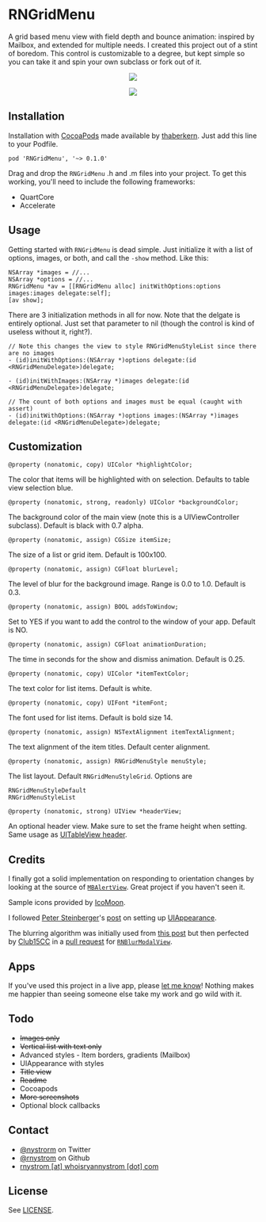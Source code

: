 RNGridMenu
===========

A grid based menu view with field depth and bounce animation: inspired by Mailbox, and extended for multiple needs. I created this project out of a stint of boredom. This control is customizable to a degree, but kept simple so you can take it and spin your own subclass or fork out of it.

<p align="center"><img src="https://raw.github.com/rnystrom/RNGridMenu/master/images/menu.gif"/></p>

<p align="center"><img src="https://raw.github.com/rnystrom/RNGridMenu/master/images/options.jpg"/></p>

## Installation ##

Installation with [CocoaPods](http://cocoapods.org/) made available by [thaberkern](https://github.com/thaberkern). Just add this line to your Podfile.

```
pod 'RNGridMenu', '~> 0.1.0'
```

Drag and drop the <code>RNGridMenu</code> .h and .m files into your project. To get this working, you'll need to include the following frameworks:

- QuartCore
- Accelerate

## Usage ##

Getting started with <code>RNGridMenu</code> is dead simple. Just initialize it with a list of options, images, or both, and call the <code>-show</code> method. Like this:

```objc
NSArray *images = //...
NSArray *options = //...
RNGridMenu *av = [[RNGridMenu alloc] initWithOptions:options images:images delegate:self];
[av show];
```

There are 3 initialization methods in all for now. Note that the delgate is entirely optional. Just set that parameter to nil (though the control is kind of useless without it, right?).

```objc
// Note this changes the view to style RNGridMenuStyleList since there are no images
- (id)initWithOptions:(NSArray *)options delegate:(id <RNGridMenuDelegate>)delegate;

- (id)initWithImages:(NSArray *)images delegate:(id <RNGridMenuDelegate>)delegate;

// The count of both options and images must be equal (caught with assert)
- (id)initWithOptions:(NSArray *)options images:(NSArray *)images delegate:(id <RNGridMenuDelegate>)delegate;
```

## Customization

```objc
@property (nonatomic, copy) UIColor *highlightColor;
```

The color that items will be highlighted with on selection. Defaults to table view selection blue.

```objc
@property (nonatomic, strong, readonly) UIColor *backgroundColor;
```

The background color of the main view (note this is a UIViewController subclass). Default is black with 0.7 alpha.

```objc
@property (nonatomic, assign) CGSize itemSize;
```

The size of a list or grid item. Default is 100x100.

```objc
@property (nonatomic, assign) CGFloat blurLevel;
```

The level of blur for the background image. Range is 0.0 to 1.0. Default is 0.3.

```objc
@property (nonatomic, assign) BOOL addsToWindow;
```

Set to YES if you want to add the control to the window of your app. Default is NO.

```objc
@property (nonatomic, assign) CGFloat animationDuration;
```

The time in seconds for the show and dismiss animation. Default is 0.25.

```objc
@property (nonatomic, copy) UIColor *itemTextColor;
```

The text color for list items. Default is white.

```objc
@property (nonatomic, copy) UIFont *itemFont;
```

The font used for list items. Default is bold size 14.

```objc
@property (nonatomic, assign) NSTextAlignment itemTextAlignment;
```

The text alignment of the item titles. Default center alignment.

```objc
@property (nonatomic, assign) RNGridMenuStyle menuStyle;
```

The list layout. Default <code>RNGridMenuStyleGrid</code>. Options are

```objc
RNGridMenuStyleDefault
RNGridMenuStyleList
```

```objc
@property (nonatomic, strong) UIView *headerView;
```

An optional header view. Make sure to set the frame height when setting. Same usage as [UITableView header](http://developer.apple.com/library/ios/#documentation/uikit/reference/UITableView_Class/Reference/Reference.html).

## Credits

I finally got a solid implementation on responding to orientation changes by looking at the source of [<code>MBAlertView</code>](https://github.com/mobitar/MBAlertView). Great project if you haven't seen it.

Sample icons provided by [IcoMoon](http://icomoon.io/).

I followed [Peter Steinberger](http://petersteinberger.com/)'s [post](http://petersteinberger.com/blog/2013/uiappearance-for-custom-views/) on setting up [UIAppearance](http://developer.apple.com/library/ios/#documentation/uikit/reference/UIAppearance_Protocol/).

The blurring algorithm was initially used from [this post](http://indieambitions.com/idevblogaday/perform-blur-vimage-accelerate-framework-tutorial/) but then perfected by [Club15CC](https://github.com/Club15CC) in a [pull request](https://github.com/rnystrom/RNBlurModalView/pull/11) for <code>[RNBlurModalView](https://github.com/rnystrom/RNBlurModalView)</code>.

## Apps

If you've used this project in a live app, please <a href="mailTo:rnystrom@whoisryannystrom.com">let me know</a>! Nothing makes me happier than seeing someone else take my work and go wild with it.

## Todo

- ~~Images only~~
- ~~Vertical list with text only~~
- Advanced styles - Item borders, gradients (Mailbox)
- UIAppearance with styles
- ~~Title view~~
- ~~Readme~~
- Cocoapods
- ~~More screenshots~~
- Optional block callbacks

## Contact

* [@nystrorm](https://twitter.com/_ryannystrom) on Twitter
* [@rnystrom](https://github.com/rnystrom) on Github
* <a href="mailTo:rnystrom@whoisryannystrom.com">rnystrom [at] whoisryannystrom [dot] com</a>

## License

See [LICENSE](https://github.com/rnystrom/RNGridMenu/blob/master/LICENSE).
